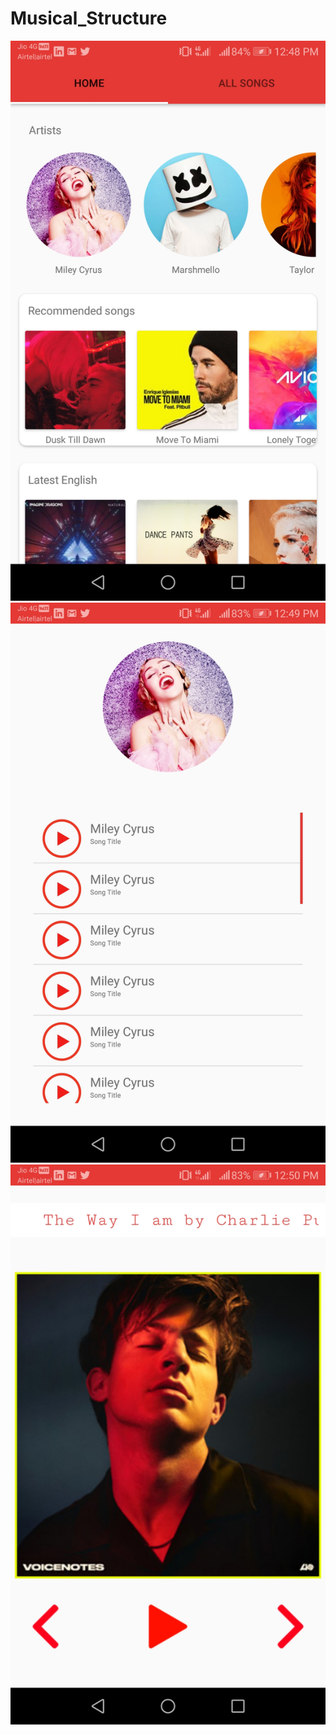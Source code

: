 # Musical_Structure
![Screenshot _home screen ](https://github.com/rajwar67/Musical_Structure/blob/master/Screenshot_20180720-124850.jpg)
![Screenshot _artist_screen ](https://github.com/rajwar67/Musical_Structure/blob/master/Screenshot_20180720-124924.jpg)
![Screenshot _home screen ](https://github.com/rajwar67/Musical_Structure/blob/master/Screenshot_20180720-125017.jpg)


